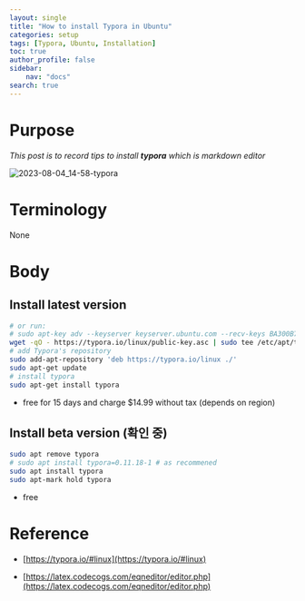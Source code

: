 ```yaml
---
layout: single
title: "How to install Typora in Ubuntu"
categories: setup
tags: [Typora, Ubuntu, Installation]
toc: true
author_profile: false
sidebar:
    nav: "docs"
search: true
---
```




# Purpose

*This post is to record tips to install **typora** which is markdown editor*

![2023-08-04_14-58-typora]({{site.url}}/images/2023-08-03-Typora/2023-08-04_14-58-typora.png)



# Terminology

None



# Body

## Install latest version

```bash
# or run:
# sudo apt-key adv --keyserver keyserver.ubuntu.com --recv-keys BA300B7755AFCFAE
wget -qO - https://typora.io/linux/public-key.asc | sudo tee /etc/apt/trusted.gpg.d/typora.asc
# add Typora's repository
sudo add-apt-repository 'deb https://typora.io/linux ./'
sudo apt-get update
# install typora
sudo apt-get install typora
```

- free for 15 days and charge $14.99 without tax (depends on region)

## Install beta version (확인 중)

```bash
sudo apt remove typora
# sudo apt install typora=0.11.18-1 # as recommened
sudo apt install typora
sudo apt-mark hold typora
```

- free



# Reference

- [https://typora.io/#linux](https://typora.io/#linux)

- [https://latex.codecogs.com/eqneditor/editor.php](https://latex.codecogs.com/eqneditor/editor.php)